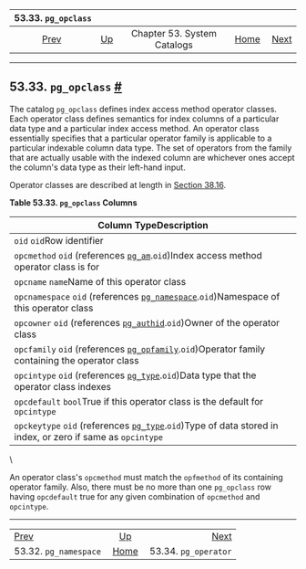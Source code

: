 <!--?xml version="1.0" encoding="UTF-8" standalone="no"?-->

|                    53.33. `pg_opclass`                   |                                                   |                             |                                                       |                                                        |
| :------------------------------------------------------: | :------------------------------------------------ | :-------------------------: | ----------------------------------------------------: | -----------------------------------------------------: |
| [Prev](catalog-pg-namespace.html "53.32. pg_namespace")  | [Up](catalogs.html "Chapter 53. System Catalogs") | Chapter 53. System Catalogs | [Home](index.html "PostgreSQL 17devel Documentation") |  [Next](catalog-pg-operator.html "53.34. pg_operator") |

***

## 53.33. `pg_opclass` [#](#CATALOG-PG-OPCLASS)

[]()

The catalog `pg_opclass` defines index access method operator classes. Each operator class defines semantics for index columns of a particular data type and a particular index access method. An operator class essentially specifies that a particular operator family is applicable to a particular indexable column data type. The set of operators from the family that are actually usable with the indexed column are whichever ones accept the column's data type as their left-hand input.

Operator classes are described at length in [Section 38.16](xindex.html "38.16. Interfacing Extensions to Indexes").

**Table 53.33. `pg_opclass` Columns**

| Column TypeDescription                                                                                                                               |
| ---------------------------------------------------------------------------------------------------------------------------------------------------- |
| `oid` `oid`Row identifier                                                                                                                            |
| `opcmethod` `oid` (references [`pg_am`](catalog-pg-am.html "53.3. pg_am").`oid`)Index access method operator class is for                            |
| `opcname` `name`Name of this operator class                                                                                                          |
| `opcnamespace` `oid` (references [`pg_namespace`](catalog-pg-namespace.html "53.32. pg_namespace").`oid`)Namespace of this operator class            |
| `opcowner` `oid` (references [`pg_authid`](catalog-pg-authid.html "53.8. pg_authid").`oid`)Owner of the operator class                               |
| `opcfamily` `oid` (references [`pg_opfamily`](catalog-pg-opfamily.html "53.35. pg_opfamily").`oid`)Operator family containing the operator class     |
| `opcintype` `oid` (references [`pg_type`](catalog-pg-type.html "53.64. pg_type").`oid`)Data type that the operator class indexes                     |
| `opcdefault` `bool`True if this operator class is the default for `opcintype`                                                                        |
| `opckeytype` `oid` (references [`pg_type`](catalog-pg-type.html "53.64. pg_type").`oid`)Type of data stored in index, or zero if same as `opcintype` |

\


An operator class's `opcmethod` must match the `opfmethod` of its containing operator family. Also, there must be no more than one `pg_opclass` row having `opcdefault` true for any given combination of `opcmethod` and `opcintype`.

***

|                                                          |                                                       |                                                        |
| :------------------------------------------------------- | :---------------------------------------------------: | -----------------------------------------------------: |
| [Prev](catalog-pg-namespace.html "53.32. pg_namespace")  |   [Up](catalogs.html "Chapter 53. System Catalogs")   |  [Next](catalog-pg-operator.html "53.34. pg_operator") |
| 53.32. `pg_namespace`                                    | [Home](index.html "PostgreSQL 17devel Documentation") |                                   53.34. `pg_operator` |
